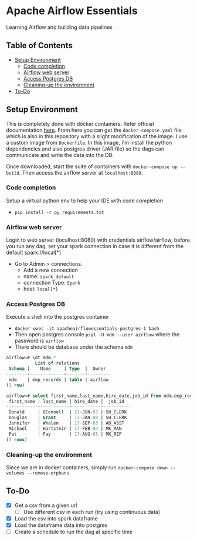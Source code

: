 # Apache Airflow Essentials  <!-- omit in toc -->

Learning Airflow and building data pipelines

## Table of Contents <!-- omit in toc -->
- [Setup Environment](#setup-environment)
  - [Code completion](#code-completion)
  - [Airflow web server](#airflow-web-server)
  - [Access Postgres DB](#access-postgres-db)
  - [Cleaning-up the environment](#cleaning-up-the-environment)
- [To-Do](#to-do)



## Setup Environment

This is completely done with docker containers. Refer official documentation [here](https://airflow.apache.org/docs/apache-airflow/stable/howto/docker-compose/index.html). From here you can get the `docker-compose.yaml` file which is also in this repository with a slight modification of the image. I use a custom image from `Dockerfile`. In this image, I'm install the python dependencies and also postgres driver (JAR file) so the dags can communicate and write the data into the DB.

Once downloaded, start the suite of containers with `docker-compose up --build`. Then access the airflow server at `localhost:8080`.

### Code completion
Setup a virtual python env to help your IDE with code completion
- `pip install -r py_requirements.txt`
### Airflow web server
Login to web server (localhost:8080) with credentials airflow/airflow, before you run any dag, set your spark connection in case it is different from the default spark://local[*]
- Go to Admin > connections.
  - Add a new connection
  - name: `spark_default`
  - connection Type: `Spark`
  - host: `local[*]`


### Access Postgres DB
Execute a shell into the postgres container
- `docker exec -it apacheairflowessentials-postgres-1 bash`
- Then open postgres console `psql -U mdm --user airflow` where the password is `airflow`
- There should be database under the schema `mdm`
```sql
airflow=# \dt mdm.*
           List of relations
 Schema |    Name     | Type  |  Owner  
--------+-------------+-------+---------
 mdm    | emp_records | table | airflow
(1 row)

airflow=# select first_name,last_name,hire_date,job_id from mdm.emp_records limit 5;
 first_name | last_name | hire_date |  job_id
------------+-----------+-----------+----------
 Donald     | OConnell  | 21-JUN-07 | SH_CLERK
 Douglas    | Grant     | 13-JAN-08 | SH_CLERK
 Jennifer   | Whalen    | 17-SEP-03 | AD_ASST
 Michael    | Hartstein | 17-FEB-04 | MK_MAN
 Pat        | Fay       | 17-AUG-05 | MK_REP
(5 rows)

```

### Cleaning-up the environment
Since we are in docker containers, simply run `docker-compose down --volumes --remove-orphans`

## To-Do
- [x] Get a csv from a given url
  - [ ] Use different csv in each run (try using continuous data)
- [x] Load the csv into spark dataframe
- [x] Load the dataframe data into postgres  
- [ ] Create a schedule to run the dag at specific time
